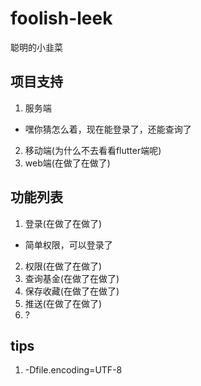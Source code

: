 # foolish-leek
聪明的小韭菜

项目支持
----

1. 服务端
- 嘿你猜怎么着，现在能登录了，还能查询了
2. 移动端(为什么不去看看flutter端呢)
3. web端(在做了在做了)

## 功能列表

1. 登录(在做了在做了)
- 简单权限，可以登录了
2. 权限(在做了在做了)
3. 查询基金(在做了在做了)
4. 保存收藏(在做了在做了)
5. 推送(在做了在做了)
6. ?

## tips

1. -Dfile.encoding=UTF-8
